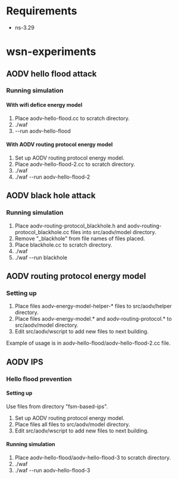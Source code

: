 # Requirements
- ns-3.29

# wsn-experiments

## AODV hello flood attack

### Running simulation

#### With wifi defice energy model

1. Place aodv-hello-flood.cc to scratch directory.
2. ./waf
3. --run aodv-hello-flood

#### With AODV routing protocol energy model

1. Set up AODV routing protocol energy model.
2. Place aodv-hello-flood-2.cc to scratch directory.
3. ./waf
4. ./waf --run aodv-hello-flood-2

## AODV black hole attack

### Running simulation

1. Place aodv-routing-protocol_blackhole.h and aodv-routing-protocol_blackhole.cc files into src/aodv/model directory.
2. Remove "_blackhole" from file names of files placed.
3. Place blackhole.cc to scratch directory.
4. ./waf
5. ./waf --run blackhole

## AODV routing protocol energy model

### Setting up

1. Place files aodv-energy-model-helper-* files to src/aodv/helper directory.
2. Place files aodv-energy-model.* and aodv-routing-protocol.* to src/aodv/model directory.
3. Edit src/aodv/wscript to add new files to next building.

Example of usage is in aodv-hello-flood/aodv-hello-flood-2.cc file.

## AODV IPS

### Hello flood prevention

#### Setting up

Use files from directory "fsm-based-ips".

1. Set up AODV routing protocol energy model.
2. Place files all files to src/aodv/model directory.
3. Edit src/aodv/wscript to add new files to next building.

#### Running simulation

1. Place aodv-hello-flood/aodv-hello-flood-3 to scratch directory.
2. ./waf
3. ./waf --run aodv-hello-flood-3
